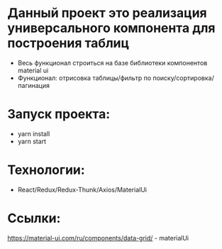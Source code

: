 # Данный проект это реализация универсального компонента для построения таблиц

- Весь функционал строиться на базе библиотеки компонентов material ui
- Функционал: отрисовка таблицы/фильтр по поиску/сортировка/пагинация

# Запуск проекта:

- yarn install
- yarn start

# Технологии:

- React/Redux/Redux-Thunk/Axios/MaterialUi

# Ссылки:

https://material-ui.com/ru/components/data-grid/ - materialUi
